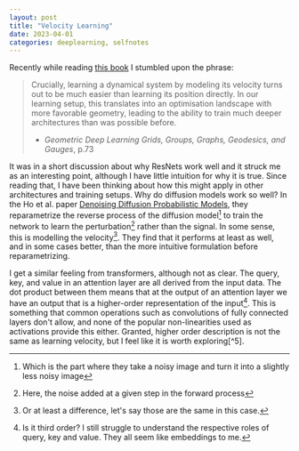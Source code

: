```yaml
---
layout: post
title: "Velocity Learning"
date: 2023-04-01
categories: deeplearning, selfnotes
---
```


Recently while reading [this book](https://arxiv.org/abs/2104.13478) I stumbled upon the phrase:

> Crucially, learning a dynamical system by modeling its velocity turns out to be much easier than learning its position directly. In our learning setup, this translates into an optimisation landscape with more favorable geometry, leading to the ability to train much deeper architectures than was possible before.
>
> - *Geometric Deep Learning Grids, Groups, Graphs, Geodesics, and Gauges*, p.73

It was in a short discussion about why ResNets work well and it struck me as an interesting point, although I have little intuition for why it is true.
Since reading that, I have been thinking about how this might apply in other architectures and training setups.
Why do diffusion models work so well? In the Ho et al. paper [Denoising Diffusion Probabilistic Models](https://arxiv.org/abs/2006.11239), they reparametrize the reverse process of the diffusion model[^1] to train the network to learn the perturbation[^2] rather than the signal. In some sense, this is modelling the velocity[^3]. They find that it performs at least as well, and in some cases better, than the more intuitive formulation before reparametrizing.

I get a similar feeling from transformers, although not as clear. The query, key, and value in an attention layer are all derived from the input data. The dot product between them means that at the output of an attention layer we have an output that is a higher-order representation of the input[^4]. This is something that common operations such as convolutions of fully connected layers don't allow, and none of the popular non-linearities used as activations provide this either. Granted, higher order description is not the same as learning velocity, but I feel like it is worth exploring[^5].

[^1]: Which is the part where they take a noisy image and turn it into a slightly less noisy image
[^2]: Here, the noise added at a given step in the forward process
[^3]: Or at least a difference, let's say those are the same in this case.
[^4]: Is it third order? I still struggle to understand the respective roles of query, key and value. They all seem like embeddings to me.
[^4]: Especially when transformers might be doing gradient descent on the context? See [Transformers learn in-context by gradient descent](https://arxiv.org/abs/2212.07677) by von Oswald et al.
